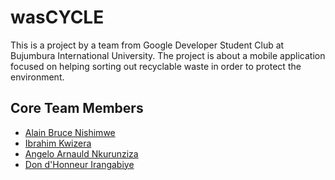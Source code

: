 # wasCYCLE
This is a project by a team from Google Developer Student Club at Bujumbura International University. The project is about a mobile application focused on helping sorting out recyclable waste in order to protect the environment.

## Core Team Members
- [Alain Bruce Nishimwe](https://github.com/nishalbruce)
- [Ibrahim Kwizera](https://github.com/ibrahim703042)
- [Angelo Arnauld Nkurunziza](https://github.com/Nkurunziza2001)
- [Don d'Honneur Irangabiye](https://github.com/H0nneur)
